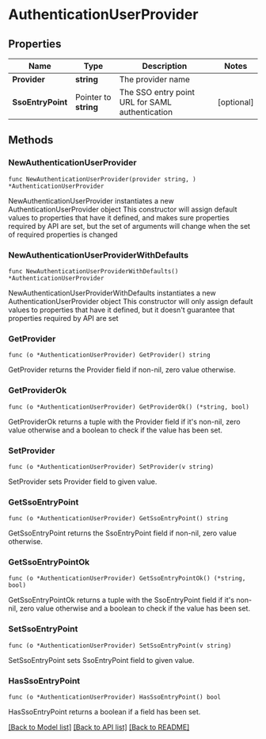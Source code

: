 # AuthenticationUserProvider

## Properties

Name | Type | Description | Notes
------------ | ------------- | ------------- | -------------
**Provider** | **string** | The provider name | 
**SsoEntryPoint** | Pointer to **string** | The SSO entry point URL for SAML authentication | [optional] 

## Methods

### NewAuthenticationUserProvider

`func NewAuthenticationUserProvider(provider string, ) *AuthenticationUserProvider`

NewAuthenticationUserProvider instantiates a new AuthenticationUserProvider object
This constructor will assign default values to properties that have it defined,
and makes sure properties required by API are set, but the set of arguments
will change when the set of required properties is changed

### NewAuthenticationUserProviderWithDefaults

`func NewAuthenticationUserProviderWithDefaults() *AuthenticationUserProvider`

NewAuthenticationUserProviderWithDefaults instantiates a new AuthenticationUserProvider object
This constructor will only assign default values to properties that have it defined,
but it doesn't guarantee that properties required by API are set

### GetProvider

`func (o *AuthenticationUserProvider) GetProvider() string`

GetProvider returns the Provider field if non-nil, zero value otherwise.

### GetProviderOk

`func (o *AuthenticationUserProvider) GetProviderOk() (*string, bool)`

GetProviderOk returns a tuple with the Provider field if it's non-nil, zero value otherwise
and a boolean to check if the value has been set.

### SetProvider

`func (o *AuthenticationUserProvider) SetProvider(v string)`

SetProvider sets Provider field to given value.


### GetSsoEntryPoint

`func (o *AuthenticationUserProvider) GetSsoEntryPoint() string`

GetSsoEntryPoint returns the SsoEntryPoint field if non-nil, zero value otherwise.

### GetSsoEntryPointOk

`func (o *AuthenticationUserProvider) GetSsoEntryPointOk() (*string, bool)`

GetSsoEntryPointOk returns a tuple with the SsoEntryPoint field if it's non-nil, zero value otherwise
and a boolean to check if the value has been set.

### SetSsoEntryPoint

`func (o *AuthenticationUserProvider) SetSsoEntryPoint(v string)`

SetSsoEntryPoint sets SsoEntryPoint field to given value.

### HasSsoEntryPoint

`func (o *AuthenticationUserProvider) HasSsoEntryPoint() bool`

HasSsoEntryPoint returns a boolean if a field has been set.


[[Back to Model list]](../README.md#documentation-for-models) [[Back to API list]](../README.md#documentation-for-api-endpoints) [[Back to README]](../README.md)


